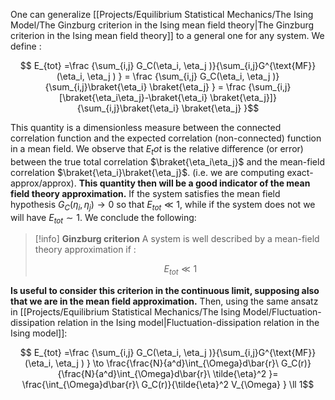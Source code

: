 One can generalize [[Projects/Equilibrium Statistical Mechanics/The Ising Model/The Ginzburg criterion in the Ising mean field theory|The Ginzburg criterion in the Ising mean field theory]] to a general one for any system.
We define :

$$ E_{tot} =\frac {\sum_{i,j} G_C(\eta_i, \eta_j )}{\sum_{i,j}G^{\text{MF}}(\eta_i, \eta_j ) } = \frac {\sum_{i,j} G_C(\eta_i, \eta_j )}{\sum_{i,j}\braket{\eta_i} \braket{\eta_j} } = \frac {\sum_{i,j} [\braket{\eta_i\eta_j}-\braket{\eta_i} \braket{\eta_j}]}{\sum_{i,j}\braket{\eta_i} \braket{\eta_j} }$$

This quantity is a dimensionless measure between the connected correlation function and the expected correlation (non-connected) function in a mean field.
We observe that $E_tot$ is the relative difference (or error) between the true total correlation $\braket{\eta_i\eta_j}$ and the mean-field correlation $\braket{\eta_i}\braket{\eta_j}$. (i.e. we are computing exact-approx/approx).
**This quantity then will be a good indicator of the mean field theory approximation.**
If the system satisfies the mean field hypothesis $G_C(\eta_i, \eta_j )\to 0$ so that $E_{tot} \ll 1$, while if the system does not we will have $E_{tot} \sim 1$.
We conclude the following:

>[!info] **Ginzburg criterion**
>A system is well described by a mean-field theory approximation if :
>
>$$ E_{tot} \ll 1 $$

**Is useful to consider this criterion in the continuous limit, supposing also that we are in the mean field approximation.**
Then, using the same ansatz in [[Projects/Equilibrium Statistical Mechanics/The Ising Model/Fluctuation-dissipation relation in the Ising model|Fluctuation-dissipation relation in the Ising model]]:

$$  E_{tot} =\frac {\sum_{i,j} G_C(\eta_i, \eta_j )}{\sum_{i,j}G^{\text{MF}}(\eta_i, \eta_j ) }  \to \frac{\frac{N}{a^d}\int_{\Omega}d\bar{r}\ G_C(r)}{\frac{N}{a^d}\int_{\Omega}d\bar{r}\ \tilde{\eta}^2 }=  \frac{\int_{\Omega}d\bar{r}\ G_C(r)}{\tilde{\eta}^2 V_{\Omega} } \ll 1$$
